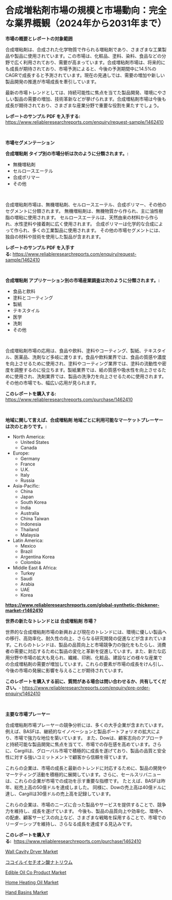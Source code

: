 <p><h1>合成増粘剤市場の規模と市場動向：完全な業界概観（2024年から2031年まで）</h1></p><p><strong>市場の概要とレポートの対象範囲</strong></p>
<p><p>合成増粘剤は、合成された化学物質で作られる増粘剤であり、さまざまな工業製品や製品に使用されています。この市場は、化粧品、塗料、染料、食品などの分野で広く利用されており、需要が高まっています。合成増粘剤市場は、将来的にも成長が期待されており、市場予測によると、今後の予測期間中に14.5%のCAGRで成長すると予測されています。現在の見通しでは、需要の増加や新しい製品開発の推進が市場成長を牽引しています。</p><p>最新の市場トレンドとしては、持続可能性に焦点を当てた製品開発、環境にやさしい製品の需要の増加、技術革新などが挙げられます。合成増粘剤市場は今後も成長が期待されており、さまざまな産業分野で重要な役割を果たすでしょう。</p></p>
<p><strong>レポートのサンプル PDF を入手する:</strong> <a href="https://www.reliableresearchreports.com/enquiry/request-sample/1462410">https://www.reliableresearchreports.com/enquiry/request-sample/1462410</a></p>
<p>&nbsp;</p>
<p><strong>市場セグメンテーション</strong></p>
<p><strong>合成増粘剤 タイプ別の市場分析は次のように分類されます。:</strong></p>
<p><ul><li>無機増粘剤</li><li>セルロースエーテル</li><li>合成ポリマー</li><li>その他</li></ul></p>
<p>&nbsp;</p>
<p><p>合成増粘剤市場は、無機増粘剤、セルロースエーテル、合成ポリマー、その他のセグメントに分類されます。 無機増粘剤は、無機物質から作られ、主に油性樹脂の増粘に使用されます。 セルロースエーテルは、天然由来の材料から作られ、水性塗料や接着剤に広く使用されます。 合成ポリマーは化学的な合成によって作られ、多くの工業製品に使用されます。 その他の市場セグメントには、独自の材料や技術を使用した製品が含まれます。</p></p>
<p><strong>レポートのサンプル PDF を入手する:</strong>&nbsp;<a href="https://www.reliableresearchreports.com/enquiry/request-sample/1462410">https://www.reliableresearchreports.com/enquiry/request-sample/1462410</a></p>
<p>&nbsp;</p>
<p><strong> 合成増粘剤 アプリケーション別の市場産業調査は次のように分類されます。:</strong></p>
<p><ul><li>食品と飲料</li><li>塗料とコーティング</li><li>製紙</li><li>テキスタイル</li><li>医学</li><li>洗剤</li><li>その他</li></ul></p>
<p>&nbsp;</p>
<p><p>合成増粘剤市場の応用は、食品や飲料、塗料やコーティング、製紙、テキスタイル、医薬品、洗剤など多岐に渡ります。食品や飲料業界では、食品の質感や濃度を向上させるために使用され、塗料やコーティング業界では、塗料の流動性や密度を調整するのに役立ちます。製紙業界では、紙の質感や吸水性を向上させるために使用され、洗剤業界では、製品の洗浄力を向上させるために使用されます。その他の市場でも、幅広い応用が見られます。</p></p>
<p><strong>このレポートを購入する:</strong>&nbsp; <a href="https://www.reliableresearchreports.com/purchase/1462410">https://www.reliableresearchreports.com/purchase/1462410</a></p>
<p>&nbsp;</p>
<p><strong>地域に関して言えば、合成増粘剤 地域ごとに利用可能なマーケットプレーヤーは次のとおりです。:</strong></p>
<p><ul>
    <li>
        North America:
        <ul>
            <li>United States</li>
            <li>Canada</li>
        </ul>
    </li>
    <li>
        Europe:
        <ul>
            <li>Germany</li>
            <li>France</li>
            <li>U.K.</li>
            <li>Italy</li>
            <li>Russia</li>
        </ul>
    </li>
    <li>
        Asia-Pacific:
        <ul>
            <li>China</li>
            <li>Japan</li>
            <li>South Korea</li>
            <li>India</li>
            <li>Australia</li>
            <li>China Taiwan</li>
            <li>Indonesia</li>
            <li>Thailand</li>
            <li>Malaysia</li>
        </ul>
    </li>
    <li>
        Latin America:
        <ul>
            <li>Mexico</li>
            <li>Brazil</li>
            <li>Argentina Korea</li>
            <li>Colombia</li>
        </ul>
    </li>
    <li>
        Middle East & Africa:
        <ul>
            <li>Turkey</li>
            <li>Saudi</li>
            <li>Arabia</li>
            <li>UAE</li>
            <li>Korea</li>
        </ul>
    </li>
    </ul></p>
<p><strong><a href="https://www.reliableresearchreports.com/global-synthetic-thickener-market-r1462410">https://www.reliableresearchreports.com/global-synthetic-thickener-market-r1462410</a></strong>&nbsp;</p>
<p><strong>世界の新たなトレンドとは 合成増粘剤 市場？</strong></p>
<p><p>世界的な合成増粘剤市場の新興および現在のトレンドには、環境に優しい製品への移行、高効率化、耐久性の向上、さらなる研究開発の促進などが含まれています。これらのトレンドは、製品の品質向上と市場競争力の強化をもたらし、消費者の需要に対応するために製品の変化と革新を促進しています。また、新たな応用分野や市場の拡大も見られ、繊維、印刷、化粧品、建設などの様々な産業での合成増粘剤の需要が増加しています。これらの要素が市場の成長をけん引し、今後の市場の発展に影響を与えることが期待されています。</p></p>
<p><strong>このレポートを購入する前に、質問がある場合は問い合わせるか、共有してください。</strong>- <a href="https://www.reliableresearchreports.com/enquiry/pre-order-enquiry/1462410">https://www.reliableresearchreports.com/enquiry/pre-order-enquiry/1462410</a></p>
<p>&nbsp;</p>
<p><strong>主要な市場プレーヤー</strong></p>
<p><p>合成増粘剤市場プレーヤーの競争分析には、多くの大手企業が含まれています。 例えば、BASFは、継続的なイノベーションと製品ポートフォリオの拡大により、市場で強力な地位を築いています。 また、Dowは、顧客志向のアプローチと持続可能な製品開発に焦点を当てて、市場での存在感を高めています。さらに、Cargillは、グローバル市場で積極的に成長を遂げており、製品の品質と安全性に対する強いコミットメントで顧客から信頼を得ています。</p><p>これらの企業は、市場の成長と最新のトレンドに対応するために、製品の開発やマーケティング活動を積極的に展開しています。さらに、セールスリバニューは、これらの企業が市場での成功を示す重要な指標です。 たとえば、BASFは昨年、総売上高の50億ドルを達成しました。 同様に、Dowの売上高は40億ドルに達し、Cargillは30億ドルの売上高を記録しています。</p><p>これらの企業は、市場のニーズに合った製品やサービスを提供することで、競争力を維持し、成長を遂げています。 今後も、製品の品質向上や効率化、環境への配慮、顧客サービスの向上など、さまざまな戦略を採用することで、市場でのリーダーシップを維持し、さらなる成長を達成する見込みです。</p></p>
<p><strong>このレポートを購入する:</strong>&nbsp;&nbsp;<a href="https://www.reliableresearchreports.com/purchase/1462410">https://www.reliableresearchreports.com/purchase/1462410</a></p>
<p><p><a href="https://view.publitas.com/reportprime-1/wall-cavity-dryer-market-furnishes-information-on-market-share-market-trends-and-market-growth/">Wall Cavity Dryer Market</a></p><p><a href="https://github.com/Sophiaard2003/Market-Research-Report-List-1/blob/main/785816729944.md">ココイルイセチオン酸ナトリウム</a></p><p><a href="https://www.linkedin.com/pulse/edible-oil-co-product-market-share-evolution-growth-trends-zzape?trackingId=fZcuKCHESCCCLjmJfYQhbw%3D%3D">Edible Oil Co Product Market</a></p><p><a href="https://issuu.com/reportprime-2/docs/home-heating-oil-market-size-2030.pptx">Home Heating Oil Market</a></p><p><a href="https://github.com/julyju69/Market-Research-Report-List-2/blob/main/hand-basins-market.md">Hand Basins Market</a></p></p>